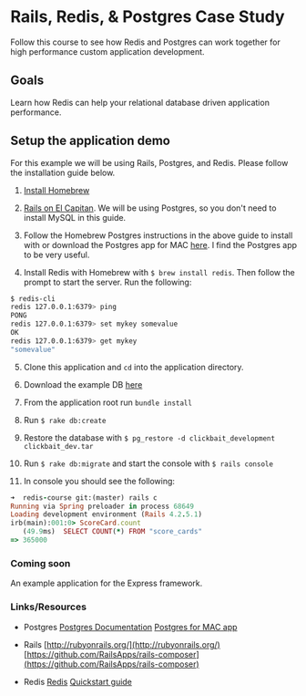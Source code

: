 # Rails, Redis, & Postgres Case Study

Follow this course to see how Redis and Postgres can work together for high performance custom application development.

## Goals

Learn how Redis can help your relational database driven application performance.

## Setup the application demo

For this example we will be using Rails, Postgres, and Redis. Please follow the installation guide below.

1. [Install Homebrew](http://brew.sh/)

2. [Rails on El Capitan](https://gorails.com/setup/osx/10.11-el-capitan). We will be using Postgres, so you don't need to install MySQL in this guide.

3. Follow the Homebrew Postgres instructions in the above guide to install with or download the Postgres app for MAC [here](http://postgresapp.com/). I find the Postgres app to be very useful.

4. Install Redis with Homebrew with `$ brew install redis`. Then follow the prompt to start the server. Run the following:

```bash
$ redis-cli
redis 127.0.0.1:6379> ping
PONG
redis 127.0.0.1:6379> set mykey somevalue
OK
redis 127.0.0.1:6379> get mykey
"somevalue"
```

5. Clone this application and `cd` into the application directory.

6. Download the example DB [here](http://bwcompsci.s3.amazonaws.com/presentations/clickbait_dev.tar)

6. From the application root run `bundle install`

7. Run `$ rake db:create`

8. Restore the database with `$ pg_restore -d clickbait_development clickbait_dev.tar`

9. Run `$ rake db:migrate` and start the console with `$ rails console`

10. In console you should see the following:

```ruby
➜  redis-course git:(master) rails c
Running via Spring preloader in process 68649
Loading development environment (Rails 4.2.5.1)
irb(main):001:0> ScoreCard.count
   (49.9ms)  SELECT COUNT(*) FROM "score_cards"
=> 365000
```


### Coming soon

An example application for the Express framework.


### Links/Resources

- Postgres
[Postgres Documentation](http://www.postgresql.org/docs/9.5/interactive/index.html)
[Postgres for MAC app](http://postgresapp.com/)

- Rails
[http://rubyonrails.org/](http://rubyonrails.org/)
[https://github.com/RailsApps/rails-composer](https://github.com/RailsApps/rails-composer)

- Redis
[Redis](http://redis.io/)
[Quickstart guide](http://redis.io/topics/quickstart)

